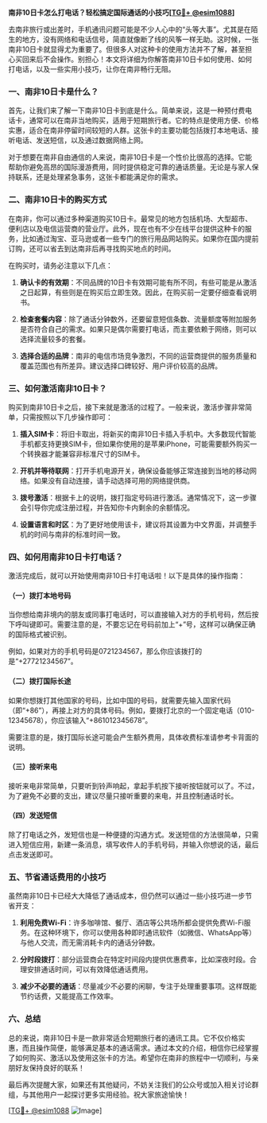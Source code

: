 **南非10日卡怎么打电话？轻松搞定国际通话的小技巧[[TG💪+ @esim1088](https://t.me/s/esim1088)]**

去南非旅行或出差时，手机通讯问题可能是不少人心中的“头等大事”。尤其是在陌生的地方，没有网络和电话信号，简直就像断了线的风筝一样无助。这时候，一张南非10日卡就显得尤为重要了。但很多人对这种卡的使用方法并不了解，甚至担心买回来后不会操作。别担心！本文将详细为你解答南非10日卡如何使用、如何打电话，以及一些实用小技巧，让你在南非畅行无阻。

### 一、南非10日卡是什么？

首先，让我们来了解一下南非10日卡到底是什么。简单来说，这是一种预付费电话卡，通常可以在南非当地购买，适用于短期旅行者。它的特点是使用方便、价格实惠，适合在南非停留时间较短的人群。这张卡的主要功能包括拨打本地电话、接听电话、发送短信，以及通过数据网络上网。

对于想要在南非自由通信的人来说，南非10日卡是一个性价比很高的选择。它能帮助你避免高昂的国际漫游费用，同时提供稳定可靠的通话质量。无论是与家人保持联系，还是处理紧急事务，这张卡都能满足你的需求。

### 二、南非10日卡的购买方式

在南非，你可以通过多种渠道购买10日卡。最常见的地方包括机场、大型超市、便利店以及电信运营商的营业厅。此外，现在也有不少在线平台提供这种卡的服务，比如通过淘宝、亚马逊或者一些专门的旅行用品网站购买。如果你在国内提前订购，还可以省去到达南非后再寻找购买地点的时间。

在购买时，请务必注意以下几点：

1. **确认卡的有效期**：不同品牌的10日卡有效期可能有所不同，有些可能是从激活之日起算，有些则是在购买后立即生效。因此，在购买前一定要仔细查看说明书。
   
2. **检查套餐内容**：除了通话分钟数外，还要留意短信条数、流量额度等附加服务是否符合自己的需求。如果只是偶尔需要打电话，而主要依赖于网络，则可以选择流量较多的套餐。

3. **选择合适的品牌**：南非的电信市场竞争激烈，不同的运营商提供的服务质量和覆盖范围也有所差异。建议选择口碑较好、用户评价较高的品牌。

### 三、如何激活南非10日卡？

购买到南非10日卡之后，接下来就是激活的过程了。一般来说，激活步骤非常简单，只需按照以下几步操作即可：

1. **插入SIM卡**：将旧卡取出，将新买的南非10日卡插入手机中。大多数现代智能手机都支持更换SIM卡，但如果你使用的是苹果iPhone，可能需要额外购买一个转换器才能兼容非标准尺寸的SIM卡。

2. **开机并等待联网**：打开手机电源开关，确保设备能够正常连接到当地的移动网络。如果没有自动连接，请手动选择可用的网络提供商。

3. **拨号激活**：根据卡上的说明，拨打指定号码进行激活。通常情况下，这一步骤会引导你完成注册过程，并告知你卡内剩余的余额情况。

4. **设置语言和时区**：为了更好地使用该卡，建议将其设置为中文界面，并调整手机的时间与南非的标准时间一致。

### 四、如何用南非10日卡打电话？

激活完成后，就可以开始使用南非10日卡打电话啦！以下是具体的操作指南：

#### （一）拨打本地号码

当你想给南非境内的朋友或同事打电话时，可以直接输入对方的手机号码，然后按下呼叫键即可。需要注意的是，不要忘记在号码前加上“+”号，这样可以确保正确的国际格式被识别。

例如，如果对方的手机号码是0721234567，那么你应该拨打的是“+27721234567”。

#### （二）拨打国际长途

如果你想拨打其他国家的号码，比如中国的号码，就需要先输入国家代码（即“+86”），再接上对方的具体号码。例如，要拨打北京的一个固定电话（010-12345678），你应该输入“+861012345678”。

需要注意的是，拨打国际长途可能会产生额外费用，具体收费标准请参考卡背面的说明。

#### （三）接听来电

接听来电非常简单，只要听到铃声响起，拿起手机按下接听按钮就可以了。不过，为了避免不必要的支出，建议尽量只接听重要的来电，并且控制通话时长。

#### （四）发送短信

除了打电话之外，发短信也是一种便捷的沟通方式。发送短信的方法很简单，只需进入短信应用，新建一条消息，填写收件人的手机号码，并输入你想说的话，最后点击发送即可。

### 五、节省通话费用的小技巧

虽然南非10日卡已经大大降低了通话成本，但仍然可以通过一些小技巧进一步节省开支：

1. **利用免费Wi-Fi**：许多咖啡馆、餐厅、酒店等公共场所都会提供免费Wi-Fi服务。在这种环境下，你可以使用各种即时通讯软件（如微信、WhatsApp等）与他人交流，而无需消耗卡内的通话分钟数。

2. **分时段拨打**：部分运营商会在特定时间段内提供优惠费率，比如深夜时段。合理安排通话时间，可以有效降低通话费用。

3. **减少不必要的通话**：尽量减少不必要的闲聊，专注于处理重要事项。这样既能节约话费，又能提高工作效率。

### 六、总结

总的来说，南非10日卡是一款非常适合短期旅行者的通讯工具。它不仅价格实惠，而且操作简便，能够满足基本的通话需求。通过本文的介绍，相信你已经掌握了如何购买、激活以及使用这张卡的方法。希望你在南非的旅程中一切顺利，与亲朋好友保持良好的联系！

最后再次提醒大家，如果还有其他疑问，不妨关注我们的公众号或加入相关讨论群组，与其他用户一起探讨更多实用经验。祝大家旅途愉快！

[[TG💪+ @esim1088](https://t.me/s/esim1088) ![Image](https://i.postimg.cc/4NQfJmqS/Snipaste-2025-05-13-00-14-12.png)]